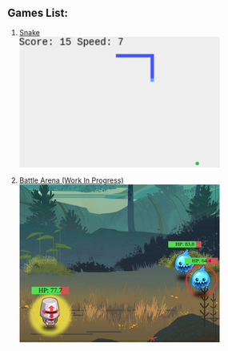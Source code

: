 Games List:
------ 

1. [Snake][snake]  
[<img src="images/snake.png" width="400" alt="snake game">][snake]

2. [Battle Arena (Work In Progress)][battle-arena]  
[<img src="images/battle-arena.png" width="400" alt="battle Arena game">][battle-arena]

[snake]: https://github.com/Ameverythingand/U
[battle-arena]: battle-arena/
